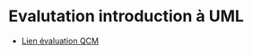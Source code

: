 # Evalutation introduction  à UML

- [Lien évaluation QCM](https://form.dragnsurvey.com/survey/r/54ce754d)
